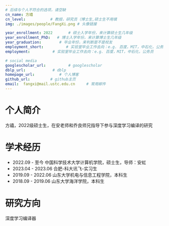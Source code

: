 ```yaml
---
# 后续与个人不符合的选项，请空缺
cn_name: 方禧
cn_level:           # 教授，研究员（博士生,硕士生不用填
img: ./images/people/FangXi.png # 头像链接

year_enrollment: 2022       # 硕士入学年份，来计算硕士生几年级
year_enrollment_PhD:   # 博士入学年份，来计算博士生几年级
year_graduation:        # 毕业年份，来判断是不是校友
employment_short:          # 实验室毕业工作去向：e.g. 百度，MIT，中石化，公务员
employment:          # 实验室毕业工作去向：e.g. 百度，MIT，中石化，公务员

# social media
googlescholar_url:          # googlescholar
dblp_url:            # dblp
homepage_url:           # 个人博客
github_url:         # github主页
email:  fangxi@mail.ustc.edu.cn     # 常用邮件
---
```


# 个人简介

方禧，2022级硕士生，在安老师和乔良师兄指导下参与深度学习编译的研究

# 学术经历

* 2022.09 - 至今 中国科学技术大学计算机学院，硕士生，导师：安虹
* 2023.04 - 2023.06 合肥-科大讯飞-实习生
* 2019.09 - 2022.06 山东大学机电与信息工程学院，本科生
* 2018.09 - 2019.06 山东大学海洋学院，本科生

# 研究方向

深度学习编译器